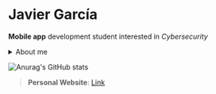 # Javier García

**Mobile app** development student interested in *Cybersecurity* 

<details><summary>About me</summary>

  - 19 yo 🇪🇸
  - Technical Degree in Mobile Apps Development 

</details>


![Anurag's GitHub stats](https://github-readme-stats.vercel.app/api?username=Javierg-g&show_icons=true&theme=dark&hide=prs,issues,contribs&title_color=3AFF00&text_color=34FD6E&icon_color=ffffff&border_color=FFEB28)

>**Personal Website**: [Link](https://javierg-g.github.io)



<!--[![Top Langs](https://github-readme-stats.vercel.app/api/top-langs/?username=Javierg-g&layout=compact)](https://github.com/anuraghazra/github-readme-stats)-->

